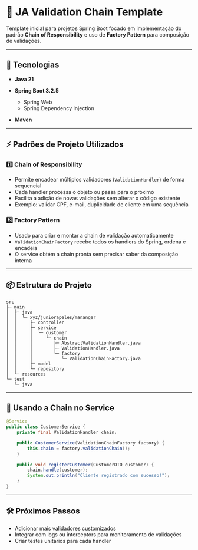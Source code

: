 # 🧪 JA Validation Chain Template

Template inicial para projetos Spring Boot focado em implementação do padrão **Chain of Responsibility** e uso de **Factory Pattern** para composição de validações.

---

## 🚀 Tecnologias

* **Java 21**
* **Spring Boot 3.2.5**

  * Spring Web
  * Spring Dependency Injection
* **Maven**

---

## ⚡ Padrões de Projeto Utilizados

### 1️⃣ Chain of Responsibility

* Permite encadear múltiplos validadores (`ValidationHandler`) de forma sequencial
* Cada handler processa o objeto ou passa para o próximo
* Facilita a adição de novas validações sem alterar o código existente
* Exemplo: validar CPF, e-mail, duplicidade de cliente em uma sequência

### 2️⃣ Factory Pattern

* Usado para criar e montar a chain de validação automaticamente
* `ValidationChainFactory` recebe todos os handlers do Spring, ordena e encadeia
* O service obtém a chain pronta sem precisar saber da composição interna

---

## 📦 Estrutura do Projeto

```
src
├─ main
│  ├─ java
│  │  └─ xyz/juniorapeles/mananger
│  │     ├─ controller
│  │     ├─ service
│  │     │  └─ customer
│  │     │     └─ chain
│  │     │        ├─ AbstractValidationHandler.java
│  │     │        ├─ ValidationHandler.java
│  │     │        └─ factory
│  │     │           └─ ValidationChainFactory.java
│  │     ├─ model
│  │     └─ repository
│  └─ resources
└─ test
   └─ java
```

---

## 🚀 Usando a Chain no Service

```java
@Service
public class CustomerService {
    private final ValidationHandler chain;

    public CustomerService(ValidationChainFactory factory) {
        this.chain = factory.validationChain();
    }

    public void registerCustomer(CustomerDTO customer) {
        chain.handle(customer);
        System.out.println("Cliente registrado com sucesso!");
    }
}
```

---

## 🛠 Próximos Passos

* Adicionar mais validadores customizados
* Integrar com logs ou interceptors para monitoramento de validações
* Criar testes unitários para cada handler
